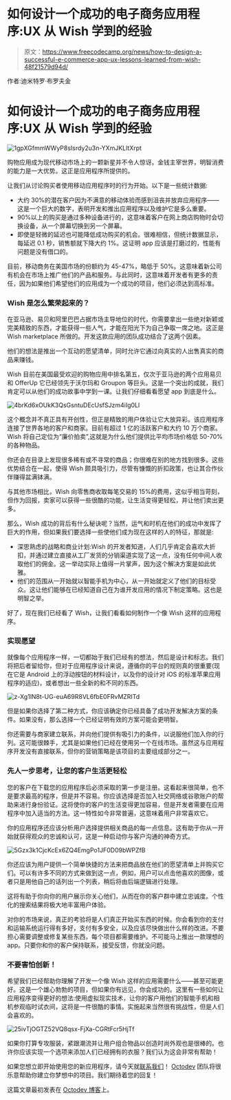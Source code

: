 # 如何设计一个成功的电子商务应用程序:UX 从 Wish 学到的经验

> 原文：<https://www.freecodecamp.org/news/how-to-design-a-successful-e-commerce-app-ux-lessons-learned-from-wish-48f21579d94d/>

作者:迪米特罗·布罗夫金

# 如何设计一个成功的电子商务应用程序:UX 从 Wish 学到的经验

![1gpXGfmmWWyP8sIsrdy2u3n-YXmJKLltXrpt](img/2a4e95d1b8dece8d4f6da9e972eed0f3.png)

购物应用成为现代移动市场上的一颗新星并不令人惊讶。金钱主宰世界，明智消费的能力是一大优势。这正是应用程序所提供的。

让我们从讨论购买者使用移动应用程序时的行为开始。以下是一些统计数据:

*   大约 30%的潜在客户因为不满意的移动体验而感到沮丧并放弃应用程序——这是一个巨大的数字，表明开发和推出应用程序以及维护它是多么重要。
*   90%以上的购买是通过多种设备进行的，这意味着客户在网上商店购物时会切换设备，从一个屏幕切换到另一个屏幕。
*   即使是轻微的延迟也可能降低成功购买的机会。很难相信，但统计数据显示，每延迟 0.1 秒，销售额就下降大约 1%。这证明 app 应该是打磨过的，性能有问题是没有借口的。

目前，移动商务在美国市场的份额约为 45-47%，略低于 50%。这意味着新公司有机会在市场上推广他们的产品和服务。与此同时，这意味着开发者有更多的责任，因为如果他们希望他们的应用成为一个成功的项目，他们必须达到高标准。

### Wish 是怎么繁荣起来的？

在亚马逊、易贝和阿里巴巴占据市场主导地位的时代，你需要拿出一些绝对新颖或完美精致的东西，才能获得一些人气，才能在阳光下为自己争取一席之地。这正是 Wish marketplace 所做的。开发这款应用的团队成功结合了这两个因素。

他们的想法是推出一个互动的愿望清单，同时允许它通过向真实的人出售真实的商品来赚钱。

Wish 目前在美国最受欢迎的购物应用中排名第五，仅次于亚马逊的两个应用易贝和 OfferUp 它已经领先于沃尔玛和 Groupon 等巨头。这是一个突出的成就，我们肯定可以从他们的成功故事中学到一课。让我们仔细看看愿望 app 到底是什么。

![4brKd6xOUkK3QsGsntuDEcUsfSJzm4iIg0Ll](img/1d74e611b2b0e17fab05b70309cea1be.png)

这个概念并不真正具有开创性，但正是精致的用户体验让它大放异彩。该应用程序连接了世界各地的客户和商家。目前有超过 1 亿的活跃客户和大约 10 万个商家。Wish 将自己定位为“廉价拍卖”,这就是为什么他们提供比平均市场价格低 50-70%的各种物品。

你还会在目录上发现很多稀有或不寻常的商品；你很难在别的地方找到很多。这些优势结合在一起，使得 Wish 颇具吸引力，尽管有慷慨的折扣政策，也让其合作伙伴赚得盆满钵满。

与其他市场相比，Wish 向零售商收取每笔交易的 15%的费用，这似乎相当苛刻，但作为回报，卖家可以获得一些很酷的功能，让生活变得更轻松，并让他们卖出更多。

那么，Wish 成功的背后有什么秘诀呢？当然，运气和时机在他们的成功中发挥了巨大的作用，但如果我们要选择一些使他们成为现在这样的人的特征，那就是:

*   深思熟虑的战略和商业计划:Wish 的开发者知道，人们几乎肯定会喜欢大折扣，并通过建立直接从工厂发货的分销渠道实现了这一点，没有任何中间人收取他们的佣金。这一举动实际上值得一片掌声，因为这个解决方案是如此优雅。
*   他们的范围从一开始就以智能手机为中心，从一开始就定义了他们的目标受众。这让他们能够在已经知道自己在为谁开发应用的情况下制定策略。这也是明智之举。

好了，现在我们已经看了 Wish，让我们看看如何制作一个像 Wish 这样的应用程序。

### 实现愿望

就像每个应用程序一样，一切都始于我们已经有的想法，然后是设计和标志。我们将把后者留给你，但对于应用程序设计来说，遵循你的平台的规则真的很重要(现在它是 Android 上的浮动按钮的材料设计，以及你的设计对 iOS 的标准苹果应用程序的适应)，或者想出一些全新的和不同的东西。

![z-Xg1lN8t-UG-euA69R8VL6fbE0FRvMZRITd](img/4f05fb6435f4ef21dc68370b670f8a96.png)

但是如果你选择了第二种方式，你应该确定你已经具备了成功开发解决方案的条件。如果没有，那么选择一个已经证明有效的方案可能会更明智。

你还需要与商家建立联系，并向他们提供有吸引力的条件，以说服他们加入你的行列。这可能很棘手，尤其是如果他们已经在使用另一个在线市场。虽然这与应用程序开发没有直接联系，但你的营销策略是该项目的主要组成部分之一。

### 先人一步思考，让您的客户生活更轻松

您的客户在下载您的应用程序后必须采取的第一步是注册。这看起来很简单，也不是要求最高的程序，但是并不容易。你应该选择是否加入社交网络或谷歌账户的帮助来进行身份验证。这将使你的客户的生活变得更加容易，但是开发者需要在应用程序中加入适当的方法。这一特性如今非常普遍，这意味着用户非常喜欢它。

你的应用程序还应该分析用户选择提供相关商品的每一点信息。这有助于你从一开始就获得观众的忠诚和认可，这是一种启动你与客户沟通的神奇方式。

![5Gzx3k1CjcKcEx6ZQ4EmgPo1JF0D09bWPZfB](img/4f85c855e3fb7d4580cb1d8473ca40bd.png)

你还应该为用户提供一个简单快捷的方法来把商品放在他们的愿望清单上并购买它们。可以有许多不同的方式来做到这一点，例如，用户可以点击他喜欢的图像，或者只是用他自己的话列出一个列表，稍后将由后端逻辑进行处理。

这将有助于你向你的用户展示你关心他们，从而在你的客户群中建立忠诚度。个性化的搜索结果将极大地丰富用户体验。

对你的市场来说，真正的考验将是人们真正开始买东西的时候。你会看到你的支付和运输系统运行得有多好，支付有多安全，以及应该尽快做出什么样的改进。不要担心需要调整或修复某些东西，每个项目都需要维护。不可能马上推出一款理想的 app。只要你和你的客户保持联系，接受反馈，你就没问题。

### 不要害怕创新！

希望我们已经帮助你理解了开发一个像 Wish 这样的应用需要什么——甚至可能更好。这是一个雄心勃勃的项目，但如果你有远见，你会成功的。这里有一些如何让应用程序变得更好的想法:使用虚拟现实技术，让你的客户用他们的智能手机和相机参观临时试衣间，这将是一件很酷的事情。实施起来当然很有挑战性，但是人们会喜欢的。

![25ivTjOGTZ52VQ8qsx-FjXa-CGRtFcr5HjTf](img/ab5cba3610eb4360dd553272200f6497.png)

如果你打算专攻服装，紧跟潮流并让用户组合物品以创造时尚外观也是很棒的。也许你应该实现一个选项来添加人们已经拥有的衣服？我们认为这会非常有帮助！

如果您想立即开始使用您的新应用程序，请今天就[联系我们](https://octodev.net/contact-us/)！ [Octodev](https://octodev.net) 团队将很乐意帮助你建立你梦想中的项目。我们期待着您的回复！

这篇文章最初发表在 [Octodev 博客](https://octodev.net/blog/)上。